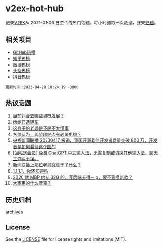 # v2ex-hot-hub

 记录[V2EX](https://www.v2ex.com/)从 2021-01-06 日至今的热门话题。每小时抓取一次数据，按天[归档](archives)。
 
 ## 相关项目

- [GitHub热榜](https://github.com/it985/github-hot-hub)
- [知乎热榜](https://github.com/it985/zhihu-hot-hub)
- [微博热榜](https://github.com/it985/weibo-hot-hub)
- [头条热榜](https://github.com/it985/toutiao-hot-hub)
- [抖音热榜](https://github.com/it985/douyin-hot-hub)


 `更新时间：2023-04-20 10:24:19 +0800`

## 热议话题

1. [目前适合去哪些城市发展？](https://www.v2ex.com/t/933678)
1. [给媳妇选辆车](https://www.v2ex.com/t/933728)
1. [这样子的老婆是不是不太懂事](https://www.v2ex.com/t/933893)
1. [各位认为，现阶段是否有必要屯粮？](https://www.v2ex.com/t/933723)
1. [央视新闻联播 20230417 报道，我国开源软件开发者数量突破 800 万，开发者是如何看待这个图的](https://www.v2ex.com/t/933743)
1. [[回帖送会员] 免费 ChatGPT 中文输入法，无需复制或切换其他输入法，聊天工作两不误。](https://www.v2ex.com/t/933768)
1. [新闻联播上那位老哥究竟干了什么？](https://www.v2ex.com/t/933871)
1. [1.1.1.1，你还知道吗](https://www.v2ex.com/t/933859)
1. [2020 款 MBP 内存 32G 的，写后端卡得一 p，要不要换新款？](https://www.v2ex.com/t/933826)
1. [大家用的什么音箱？](https://www.v2ex.com/t/933752)

## 历史归档

[archives](archives)

## License

See the [LICENSE](LICENSE) file for license rights and limitations (MIT).

